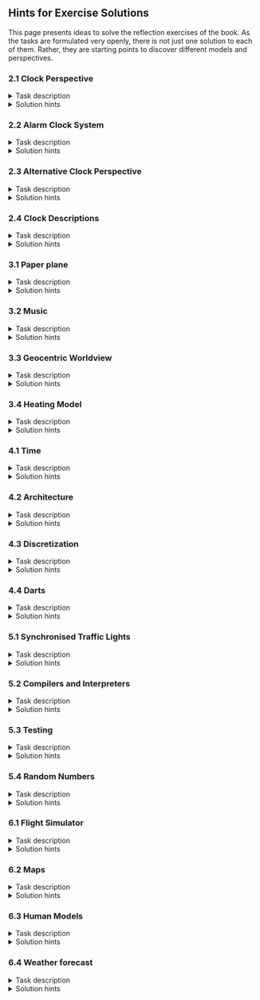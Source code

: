 ## Hints for Exercise Solutions

This page presents ideas to solve the reflection exercises of the book.
As the tasks are formulated very openly, there is not just one solution to each of them.
Rather, they are starting points to discover different models and perspectives.

### 2.1 Clock Perspective
<details>
<summary> Task description </summary>
Consider a clock somewhere in your household or school.
The purpose is to read the time.

Which perspective of the clock helps you determine the time? 
Which aspects of reality do you consider, and which do you ignore?
Which precision of the relevant attributes is meaningful?
</details>

<details>
<summary> Solution hints </summary>
There is an analog wall clock in my office.
It has a very simple design with numbers 1 .. 12 and two hands - a short hour hand and a long minute hand.<br/>
* For determining time, I need to look at where the hands of the clock point.<br/>
* I only consider the angle of the hands (two numbers). The following are examples of irrelevant aspects: the colour of the hands and the clock, the shape the numbers, the existence of the numbers, the mechanism that makes the clock work (eletronic versus mechanical), and the position of the clock. There are many more irrelevant aspects.<br/>
* For reading the time it is sufficient to have the angle of the hands with a precision of 6 degrees, such that we can distinguish 60 different directions for the minute hand. For the hour hand, a precision of 30 degrees helps us to distinguish 12 different directions for the hour hand.
</details>

### 2.2 Alarm Clock System
<details>
<summary> Task description </summary>
Consider an alarm clock somewhere in your household with the purpose of reading the time.

What is the system for this clock? 
What are the parts and attributes of the system? 
Describe at least one system snapshot using these parts and attributes. 
</details>

<details>
<summary> Solution hints </summary>
I have a digital radio controlled alarm clock in my office which I take with me to meetings such that I can read the time without looking at my wrist.
The alarm clock display shows the current temperature, second, hours, minutes, the day and month, and the weekday. The digits are shown with a seven segment display each.
There are four buttons: MODE, UP, DOWN, ALARM. On top there is a SNOOZE button and at the back there is a compartment for the battery.<br/>
* For determining the time, I read the hour digits as the hour and the minute digits as the minute.<br/>
* All other information on the display is irrelevant as is the colour of the display or its lighting. All the electronics behind is not relevant as is the clock casing or placement.<br/>
* As the clock is radio controlled and adjusts austomatically, I do not care for any of the buttons.<br/>
* It is important that the battery has enough power.<br/>
* This boils down to the alarm clock system having three parts: the clock casing including a display, the battery cover, and the battery. It would be possible to consider the display as a separate element.<br/>
* The relevant attributes are the hour and minute on the display, and the charging status of the battery. It is possible to also consider the connection status to the controlling atomic clock.<br/>
* A system snapshot is clock.display.hour=11, clock.display.minute=27, clock.battery.status=64%.
</details>

### 2.3 Alternative Clock Perspective
<details>
<summary> Task description </summary>
Consider a clock on a public building. Choose a purpose which is not reading the time.

Which perspective supports your chosen purpose? What is the system in this new perspective, including parts and attributes? Describe at least one snapshot of this alternative system.
</details>

<details>
<summary> Solution hints </summary>
In Grimstad, there is a church with a clock on its tower. It is widely visible and shows the time. It also has a bell and in former times it would ring regularly to announce the time.
We will look at the clock as a means of navigation for the boats that are sailing around Grimstad. The visual clock is obviously to small to aid in navigation - the clock tower is better suited for that purpose.
However, the bell of the clock is a good means of navigation, in particular in the case of fog. It provides an approximate direction for the harbour, which can be improved with visual clues when one approaches the shore.<br/>
* For navigation, the frequency of the bell signal is essential as well as its pattern.<br/>
* The placement of the clock is important in order to know the direction.<br/>
* Differences in sound to other bells in the vicinity are also important to know such that the clock is identifiable.<br/>
* When hearing the bell, the direction from where it comes is important and maybe the strength of the sound.<br/>
* We do not care for the hands or the colour of the clock or even the time it shows.<br/>
* In this perspectivem, the clock is a defined point in space which has a regular acoustic signal.<br/>
* Possible attributes are its location, the direction from where the signal came, the frequency of the signal, and the delay until the next signal.<br/>
* A possible system state is location: 58.34314231863526, 8.59555405017648, direction: 320&deg;, frequency: 15', delay: 6'
</details>

### 2.4 Clock Descriptions
<details>
<summary> Task description </summary>
Consider a clock on a public building with the purpose of reading the time.

Create three different snapshot descriptions of such a clock. Then describe possible system executions.
</details>

<details>
<summary> Solution hints </summary>
We consider the clock of Big Ben, which is the Great Clock of Westminster at the north end of the Palace of Westminster in London, England.
The clock is an analogue clock and is shown in four directions. This means a system status contains four clock readings, which all should be the same at all times.
This is normally ensured by the mechanics inside the tower. Each clock reading can be represented by the angle of its hour and minute hands with the precision of integers.
We only look at the north clock now.
If we use degrees for the angle starting from the hands pointing up, then we can identify three situations as follows.<br><br>
bigben.clock.north.hour=0, bigben.clock.north.minute=0 <br>
bigben.clock.north.hour=160, bigben.clock.north.minute=120 <br>
bigben.clock.north.hour=81, bigben.clock.north.minute=253<br><br>
We can translate these states into digital time readings as follows: 12:00, 5:20, 2:42.<br>
When we consider a discrete execution, then the minute hand would advance by 6 degrees every minute, while the hour hand would advance by 1 degree every other minute. We consider all angles modulo 360 degrees.<br>
A continuous execution will advance the minute hand continuously and constantly such that one minute yields 6 degrees. The hour hand is increased similarly to increase by 1 degree every other minute.
</details>

### 3.1 Paper plane
<details>
<summary> Task description </summary>
Consider a paper plane, folded out of regular A4 paper.

How is the paper plane a model of a Boeing 737? 
What is the perspective used and what are the behaviours?
</details>

<details>
<summary> Solution hints </summary>
For a model, we need a shared perspective. As the Boeing 737 is more complex, we adapt the perspective to the paper plane.
We consider one body, two wings, and the possibility to be airborne. For this, we consider the 3D position of the plane, its speed and the direction it is facing.
We ignore the material, the inside of the body, and the wheels. If we want, we can consider flaps.<br>

Now we can map between 3D paper plane and Boeing 747 movements. With some scaling, we can get the movements to match. 
Obviously, we can only consider scenarios where the plane descends, as the paper plane does not any thrust.
We can look at gliding ond maybe landing.
</details>

### 3.2 Music
<details>
<summary> Task description </summary>
Consider descriptions of music in the form of sheet music.

Do the symbols describe the music correctly? Which perspective is applied? How does changing the playing instrument change the correctness of the model?
</details>

<details>
<summary> Solution hints </summary>
Music is a very complex phenomenon involving arrangements of sound, see <a href="https://en.wikipedia.org/wiki/Music">Wikipedia</a>. To make it tangible, we can look at some of its elements: pitch, melody, harmony, rhythm, texture, timbre, expression, and form.<br>
Even though the underlying phenomenon is sound, we do not look at the physics of sound waves, but consider the perception of sound, see <a href="https://en.wikipedia.org/wiki/Sound">Wikipedia</a>. Again, there are several possible elements to consider: pitch, duration, loudness, timbre, texture, and spatial location.<br>
We select a restricted perspective and consider pitch, duration, and loudness. We measure the pitch as the frequency of the sound wave, duration as the time it takes from start to end and the loudness by the pressure level in decibel.<br>
Notes in sheet music can express pitch, duration, and loudness. This way, notes can describe music on our perspective. As we often create music in terms on notes, these notes describe the music correctly.<br>
However, we know that musical notes are not able to describe all possible changes in pitch, duration, and loudness. 
The expressible pitches are limited, related to a reference frequency (concert pitch).
Also the expressible durations are limited, given in fractions of the musical meter.
For loudness, expressivity is even less.
That means not all musical ideas can be expressed with musical notes.<br>
Different instruments are similar under our perspective. We might need an extended perspective to distinguish them.<br>
</details>

### 3.3 Geocentric Worldview
<details>
<summary> Task description </summary>
The geocentric worldview posits that Earth is at the center of the universe and stars, planets, and the sun, revolve around it.

Is the geocentric worldview a correct model of the movements of the stars and planets?
Which perspective is needed to make it a correct model?
</details>

<details>
<summary> Solution hints </summary>
As with all models, the question is about the purpose of the model. We want to account for the movements of the stars and the planets.
First, it must be noted that for the movements of the stars there is basically no difference between a geocentric and a heliocentric worldview, because all stars are very far apart from our solar system.
When it comes to the planets, there are very early methods to predict the movements of the planets, the sun and the moon.
There are even <a href="https://en.wikipedia.org/wiki/Antikythera_mechanism">physical models</a> for that.
Due to the placement of the Earth in the center, various corrections have to be applied to ensure correctness.
With those, the model can predict the planet movements with reasonable precision.<br/>
However, the model gets much simpler when using a heliocentric perspective.
</details>

### 3.4 Heating Model
<details>
<summary> Task description </summary>
Recheck Episode 11.

Add more implicit assumptions for that case. Determine which of the given and the added assumptions are valid. How could we extend the model to take care of the invalid assumptions?
</details>

<details>
<summary> Solution hints </summary>
Obviously, there are many more implicit assumption to add. We consider just three of them: Charlies movements in the room are irrelevant. The furniture can be ignored. The floor isolation is ideal.<br/>
Validity of the assumptions is related to the purpose of the model and the implied data accuracy. Although Charlies movements influence the temperature distribution in the room, the effect is not visible because we only have one data item for the room temperature and our temperature accuracy of 1 degree is not fine enough to register Charlies influence. The furniture could make a difference, but this is not visible as we only have one data item for the room temperature. The floor isolation is not relevant as the room below Charlies room is also heated and has almost the same temperature as Charlies room.<br/>
When we want to consider the distribution of temperature in the room, we need more temperature measurement spots and a model for the heat diffusion in the room.
</details>

### 4.1 Time
<details>
<summary> Task description </summary>
Consider a clock as a model of time.

When is a clock a correct model and when is the model incorrect? How is this influenced by the perspective chosen?
</details>

<details>
<summary> Solution hints </summary>
In our understanding, time is the inherent ordering of snapshots. This means we can understand time as IDs for snapshots.
A clock is a way to provide these IDs inside of snapshots. A simple correctness understanding would say that the clock should equal the time, which implies that the clock is incorrect when it does not equal the time.<br/>
However, care is needed, because equality depends on the perspective, in particular the accuracy and precision of the clock.
The precision of the clock introduces an extra challenge, because any precision means that clock readings are discrete instead of continuous.
In this sense, it is impossible to have a real continuous clock. Again, the perspective decides whether this is acceptable or not.
</details>

### 4.2 Architecture
<details>
<summary> Task description </summary>
Architectural drawings describe some aspects of buildings.

Sometimes, the drawing is prepared after the building is finished. Can we say that the building prescribed by the drawing is a model of the real building? Or is it the other way around?
</details>

<details>
<summary> Solution hints </summary>
Obviously, the answer to the question depends on the perspective chosen. Let us assume that the perspective for the drawing and for the building coincide.
Then the measurements in the building should match the data available in the drawing, and hence model-of can go in both ways.<br/>
On this basis, we should check what was the original. If the original was the drawing, and the building is based later, then the building can be considered the model. Otherwise, the prescribed building by the drawing can be considered the model.
</details>

### 4.3 Discretization
<details>
<summary> Task description </summary>
Figure 4.4 shows how discrete data can be interpolated to form continuous data.

If we start with continuous data given by the cosine function, how can we extract discrete data at every full minute? How does the perspective influence the result?
</details>

<details>
<summary> Solution hints </summary>
Work in progress<br/>
<img src="https://raw.githubusercontent.com/PrinzAndreas/ModellingProgramming/main/images/comingSoon.png" alt="work in progress" title="work in progress" style="max-width: 100%;">
<br/>
The cosine function is a real-valued function from reals. If we want to extract a value for every full minute, we first need to agree on what real number constitutes a minute. For simplicity, we assume a time base of minutes, such that the first minute has the real value 1.0. Alternatively, we could have chosen a time base of seconds, where the first minute would be at the real value 60.0.<br/>
From here, we just create a table of values as follows.
<table>
  <thead>
    <tr>
      <th scope="col">time point in minute</th>
      <th scope="col">time base minute</th>
      <th scope="col">time base second</th>
      <th scope="col">time base minute*pi</th>
    </tr>
  </thead>
  <tbody>
    <tr>
      <th scope="row">0</th>
      <td></td>
      <td></td>
      <td></td>
    </tr>
    <tr>
      <th scope="row">1</th>
      <td></td>
      <td></td>
      <td></td>
    </tr>
    <tr>
      <th scope="row">2</th>
      <td></td>
      <td></td>
      <td></td>
    </tr>
    <tr>
      <th scope="row">3</th>
      <td></td>
      <td></td>
      <td></td>
    </tr>
    <tr>
      <td colspan=4>...</td>
    </tr>
  </tbody>
</table>
</details>

### 4.4 Darts
<details>
<summary> Task description </summary>
Dart throwing often has a considerable element of luck involved.

What are the reasons for these uncertainties? How could a change of perspective remove some of the randomness? How does the situation change if the player is a world champion?
</details>

<details>
<summary> Solution hints </summary>
Work in progress<br>
<img src="https://raw.githubusercontent.com/PrinzAndreas/ModellingProgramming/main/images/comingSoon.png" alt="work in progress" title="work in progress" style="max-width: 100%;">
</details>

### 5.1 Synchronised Traffic Lights
<details>
<summary> Task description </summary>
A city wants to reprogram the traffic lights to avoid traffic jams. The new programs should be tested in a model before deployment.

What perspective do you propose for the model to capture all relevant elements? 
What are the RTS elements, and how do they relate to the three categories of RTS elements?
</details>

<details>
<summary> Solution hints </summary>
Work in progress<br>
<img src="https://raw.githubusercontent.com/PrinzAndreas/ModellingProgramming/main/images/comingSoon.png" alt="work in progress" title="work in progress" style="max-width: 100%;">
</details>

### 5.2 Compilers and Interpreters
<details>
<summary> Task description </summary>
Suppose we have a machine understanding ML, and a compiler written in ML translating SLX to ML.

Can we use the SLX compiler and the ML machine to create a (virtual) SLX machine, thereby making SLX executable?
</details>

<details>
<summary> Solution hints </summary>
Work in progress<br>
<img src="https://raw.githubusercontent.com/PrinzAndreas/ModellingProgramming/main/images/comingSoon.png" alt="work in progress" title="work in progress" style="max-width: 100%;">
</details>

### 5.3 Testing
<details>
<summary> Task description </summary>
Testing is a way to validate a new system. A number of tests are run in the mental original and in the new system and the results are compared.

Which methods would you propose to test a new chair? Which tests should be selected?
</details>

<details>
<summary> Solution hints </summary>
Work in progress<br>
<img src="https://raw.githubusercontent.com/PrinzAndreas/ModellingProgramming/main/images/comingSoon.png" alt="work in progress" title="work in progress" style="max-width: 100%;">
</details>

### 5.4 Random Numbers
<details>
<summary> Task description </summary>
Pseudo-random numbers are a realization of real random numbers.

How could you verify or validate that they are correct?
</details>

<details>
<summary> Solution hints </summary>
Work in progress<br>
<img src="https://raw.githubusercontent.com/PrinzAndreas/ModellingProgramming/main/images/comingSoon.png" alt="work in progress" title="work in progress" style="max-width: 100%;">
</details>

### 6.1 Flight Simulator
<details>
<summary> Task description </summary>
A flight simulator is software that allows one to experience flying a plane. Simple versions work like games, while advanced versions use real cockpits to recreate the flight feeling as exactly as possible. After extended training in a flight simulator, a real flight is manageable.

Discuss flight simulators in terms of the concepts of this book. What is the associated perspective, what is the modelling involved and where are the programming and descriptions?
</details>

<details>
<summary> Solution hints </summary>
Work in progress<br>
<img src="https://raw.githubusercontent.com/PrinzAndreas/ModellingProgramming/main/images/comingSoon.png" alt="work in progress" title="work in progress" style="max-width: 100%;">
</details>

### 6.2 Maps
<details>
<summary> Task description </summary>
Assume you use a map to plan a hiking trip.

Discuss your plan and the map as a model of the trip in terms of the concepts of this book. What is the associated perspective, what is the modelling involved and where are the programming and descriptions?
</details>

<details>
<summary> Solution hints </summary>
Work in progress<br>
<img src="https://raw.githubusercontent.com/PrinzAndreas/ModellingProgramming/main/images/comingSoon.png" alt="work in progress" title="work in progress" style="max-width: 100%;">
</details>

### 6.3 Human Models
<details>
<summary> Task description </summary>
When you search the Internet for the term \quoted{models}, your first hits will relate to the profession or role to be a model.

Discuss these human models in terms of the concepts of this book. What is the associated perspective, what is the modelling involved and where are the programming and descriptions?
</details>

<details>
<summary> Solution hints </summary>
Work in progress<br>
<img src="https://raw.githubusercontent.com/PrinzAndreas/ModellingProgramming/main/images/comingSoon.png" alt="work in progress" title="work in progress" style="max-width: 100%;">
</details>

### 6.4 Weather forecast
<details>
<summary> Task description </summary>
Consider your favourite weather forecast site. It provides a description of the weather to come and maybe also of the weather that has been.

Discuss weather forecasts in terms of the concepts of this book. What is the associated perspective, what is the modelling involved and where are the programming and descriptions?
</details>

<details>
<summary> Solution hints </summary>
Work in progress<br>
<img src="https://raw.githubusercontent.com/PrinzAndreas/ModellingProgramming/main/images/comingSoon.png" alt="work in progress" title="work in progress" style="max-width: 100%;">
</details>
